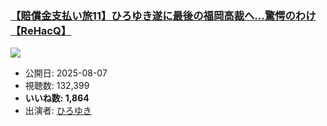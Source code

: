 ### [【賠償金支払い旅11】ひろゆき遂に最後の福岡高裁へ…驚愕のわけ【ReHacQ】](https://www.youtube.com/watch?v=CSN2MQ_ZHUY)
[![](https://img.youtube.com/vi/CSN2MQ_ZHUY/sddefault.jpg)](https://www.youtube.com/watch?v=CSN2MQ_ZHUY)
-   公開日: 2025-08-07
-   視聴数: 132,399
-   **いいね数: 1,864**
-   出演者: [ひろゆき](/rehacq_fan/people/ひろゆき "wikilink")

